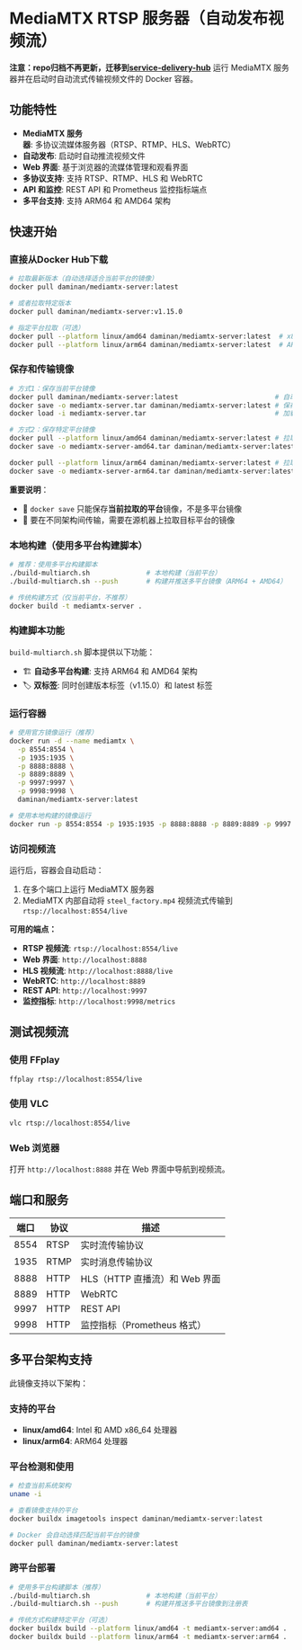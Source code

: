 # MediaMTX RTSP 服务器（自动发布视频流）

**注意：repo归档不再更新，迁移到[service-delivery-hub](https://github.com/xuopoj/service-delivery-hub/tree/main/live-media-server-rstp)**
运行 MediaMTX 服务器并在启动时自动流式传输视频文件的 Docker 容器。

## 功能特性

- **MediaMTX 服务器**: 多协议流媒体服务器（RTSP、RTMP、HLS、WebRTC）
- **自动发布**: 启动时自动推流视频文件
- **Web 界面**: 基于浏览器的流媒体管理和观看界面
- **多协议支持**: 支持 RTSP、RTMP、HLS 和 WebRTC
- **API 和监控**: REST API 和 Prometheus 监控指标端点
- **多平台支持**: 支持 ARM64 和 AMD64 架构

## 快速开始

### 直接从Docker Hub下载

```bash
# 拉取最新版本（自动选择适合当前平台的镜像）
docker pull daminan/mediamtx-server:latest

# 或者拉取特定版本
docker pull daminan/mediamtx-server:v1.15.0

# 指定平台拉取（可选）
docker pull --platform linux/amd64 daminan/mediamtx-server:latest  # x86_64
docker pull --platform linux/arm64 daminan/mediamtx-server:latest  # ARM64
```

### 保存和传输镜像

```bash
# 方式1：保存当前平台镜像
docker pull daminan/mediamtx-server:latest                        # 自动选择当前平台
docker save -o mediamtx-server.tar daminan/mediamtx-server:latest # 保存单平台镜像
docker load -i mediamtx-server.tar                                # 加载镜像

# 方式2：保存特定平台镜像
docker pull --platform linux/amd64 daminan/mediamtx-server:latest # 拉取 x86_64 版本
docker save -o mediamtx-server-amd64.tar daminan/mediamtx-server:latest

docker pull --platform linux/arm64 daminan/mediamtx-server:latest # 拉取 ARM64 版本  
docker save -o mediamtx-server-arm64.tar daminan/mediamtx-server:latest

```


**重要说明**：
- 📱 `docker save` 只能保存**当前拉取的平台**镜像，不是多平台镜像
- 🔄 要在不同架构间传输，需要在源机器上拉取目标平台的镜像

### 本地构建（使用多平台构建脚本）

```bash
# 推荐：使用多平台构建脚本
./build-multiarch.sh              # 本地构建（当前平台）
./build-multiarch.sh --push       # 构建并推送多平台镜像（ARM64 + AMD64）

# 传统构建方式（仅当前平台，不推荐）
docker build -t mediamtx-server .
```

### 构建脚本功能

`build-multiarch.sh` 脚本提供以下功能：
- 🏗️ **自动多平台构建**: 支持 ARM64 和 AMD64 架构
- 🏷️ **双标签**: 同时创建版本标签（v1.15.0）和 latest 标签

### 运行容器

```bash
# 使用官方镜像运行（推荐）
docker run -d --name mediamtx \
  -p 8554:8554 \
  -p 1935:1935 \
  -p 8888:8888 \
  -p 8889:8889 \
  -p 9997:9997 \
  -p 9998:9998 \
  daminan/mediamtx-server:latest

# 使用本地构建的镜像运行
docker run -p 8554:8554 -p 1935:1935 -p 8888:8888 -p 8889:8889 -p 9997:9997 -p 9998:9998 mediamtx-server
```

### 访问视频流

运行后，容器会自动启动：
1. 在多个端口上运行 MediaMTX 服务器
2. MediaMTX 内部自动将 `steel_factory.mp4` 视频流式传输到 `rtsp://localhost:8554/live`

**可用的端点：**
- **RTSP 视频流**: `rtsp://localhost:8554/live`
- **Web 界面**: `http://localhost:8888`
- **HLS 视频流**: `http://localhost:8888/live`
- **WebRTC**: `http://localhost:8889`
- **REST API**: `http://localhost:9997`
- **监控指标**: `http://localhost:9998/metrics`

## 测试视频流

### 使用 FFplay
```bash
ffplay rtsp://localhost:8554/live
```

### 使用 VLC
```bash
vlc rtsp://localhost:8554/live
```

### Web 浏览器
打开 `http://localhost:8888` 并在 Web 界面中导航到视频流。

## 端口和服务

| 端口 | 协议 | 描述 |
|------|------|------|
| 8554 | RTSP | 实时流传输协议 |
| 1935 | RTMP | 实时消息传输协议 |
| 8888 | HTTP | HLS（HTTP 直播流）和 Web 界面 |
| 8889 | HTTP | WebRTC |
| 9997 | HTTP | REST API |
| 9998 | HTTP | 监控指标（Prometheus 格式）|

## 多平台架构支持

此镜像支持以下架构：

### 支持的平台
- **linux/amd64**: Intel 和 AMD x86_64 处理器
- **linux/arm64**: ARM64 处理器

### 平台检测和使用

```bash
# 检查当前系统架构
uname -i

# 查看镜像支持的平台
docker buildx imagetools inspect daminan/mediamtx-server:latest

# Docker 会自动选择匹配当前平台的镜像
docker pull daminan/mediamtx-server:latest
```

### 跨平台部署

```bash
# 使用多平台构建脚本（推荐）
./build-multiarch.sh              # 本地构建（当前平台）
./build-multiarch.sh --push       # 构建并推送多平台镜像到注册表

# 传统方式构建特定平台（可选）
docker buildx build --platform linux/amd64 -t mediamtx-server:amd64 .
docker buildx build --platform linux/arm64 -t mediamtx-server:arm64 .
```

